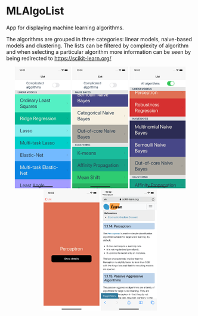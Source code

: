 # MLAlgoList

App for displaying machine learning algorithms. 

The algorithms are grouped in three categories: linear models, naive-based models and clustering. The lists can be filtered by complexity of algorithm and when selecting a particular algorithm more information can be seen by being redirected to https://scikit-learn.org/

<p align="center">
<img src="https://github.com/enriquedlh97/MLAlgoList/blob/master/Simulator%20Screen%20Shot%20-%20iPhone%2012%20-%202021-03-28%20at%2010.01.29.png" width="150">
<img src="https://github.com/enriquedlh97/MLAlgoList/blob/master/Simulator%20Screen%20Shot%20-%20iPhone%2012%20-%202021-03-28%20at%2010.01.50.png" width="150">
<img src="https://github.com/enriquedlh97/MLAlgoList/blob/master/Simulator%20Screen%20Shot%20-%20iPhone%2012%20-%202021-03-28%20at%2010.02.17.png" width="150">
<img src="https://github.com/enriquedlh97/MLAlgoList/blob/master/Simulator%20Screen%20Shot%20-%20iPhone%2012%20-%202021-03-28%20at%2010.02.26.png" width="150">
<img src="https://github.com/enriquedlh97/MLAlgoList/blob/master/Simulator%20Screen%20Shot%20-%20iPhone%2012%20-%202021-03-28%20at%2010.02.54.png" width="150">
</p>
